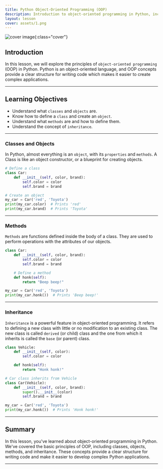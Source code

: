 ```yaml
---
title: Python Object-Oriented Programming (OOP)
description: Introduction to object-oriented programming in Python, including classes, objects, methods, and inheritance.
layout: lesson
cover: assets/1.png
---
```


![cover image]({{page.cover}}){:class="cover"}

## Introduction

In this lesson, we will explore the principles of `object-oriented programming` (OOP) in Python. Python is an object-oriented language, and OOP concepts provide a clear structure for writing code which makes it easier to create complex applications.

---

## Learning Objectives

- Understand what `classes` and `objects` are.
- Know how to define a `class` and create an `object`.
- Understand what `methods` are and how to define them.
- Understand the concept of `inheritance`.

---

### Classes and Objects

In Python, almost everything is an `object`, with its `properties` and `methods`. A Class is like an object constructor, or a blueprint for creating objects.

```python
# Define a class
class Car:
    def __init__(self, color, brand):
        self.color = color
        self.brand = brand

# Create an object
my_car = Car('red', 'Toyota')
print(my_car.color)  # Prints 'red'
print(my_car.brand)  # Prints 'Toyota'
```

---

### Methods

`Methods` are functions defined inside the body of a class. They are used to perform operations with the attributes of our objects.

```python
class Car:
    def __init__(self, color, brand):
        self.color = color
        self.brand = brand

    # Define a method
    def honk(self):
        return "Beep beep!"

my_car = Car('red', 'Toyota')
print(my_car.honk())  # Prints 'Beep beep!'
```

---

### Inheritance

`Inheritance` is a powerful feature in object-oriented programming. It refers to defining a new class with little or no modification to an existing class. The new class is called `derived` (or child) class and the one from which it inherits is called the `base` (or parent) class.

```python
class Vehicle:
    def __init__(self, color):
        self.color = color

    def honk(self):
        return "Honk honk!"

# Car class inherits from Vehicle
class Car(Vehicle):
    def __init__(self, color, brand):
        super().__init__(color)
        self.brand = brand

my_car = Car('red', 'Toyota')
print(my_car.honk())  # Prints 'Honk honk!'
```

---

## Summary

In this lesson, you've learned about object-oriented programming in Python. We've covered the basic principles of OOP, including classes, objects, methods, and inheritance. These concepts provide a clear structure for writing code and make it easier to develop complex Python applications.

---
